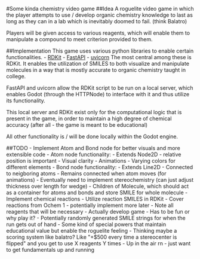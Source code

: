 #Some kinda chemistry video game
##Idea
A roguelite video game in which the player attempts to use / develop organic chemistry
knowledge to last as long as they can in a lab which is inevitably doomed to fail. (think Balatro)

Players will be given access to various reagents, which will enable them to manipulate
a compound to meet criterion provided to them.

##Implementation
This game uses various python libraries to enable certain functionalities.
	- [RDKit](https://www.rdkit.org/)
	- [FastAPI](https://fastapi.tiangolo.com/)
	- [uvicorn](https://www.uvicorn.org/)
The most central among these is RDKit. It enables the utilization of SMILES to both visualize
and manipulate molecules in a way that is mostly accurate to organic chemistry taught in college.

FastAPI and uvicorn allow the RDKit script to be run on a local server, which enables Godot (through the
HTTPNode) to interface with it and thus utilize its functionality.

This local server and RDKit exist only for the computational logic that is present in the game, in order
to maintain a high degree of chemical accuracy (after all - the game is meant to be educational)

All other functionality is / will be done locally within the Godot engine.

##TODO
	- Implement Atom and Bond node for better visuals and more extensible code
		- Atom node functionality:
			- Extends Node2D - relative position is important
			- Visual clarity
			- Animations
			- Varying colors for different elements
		- Bond node functionality:
			- Extends Line2D
			- Connected to neigboring atoms
			- Remains connected when atom moves (for animations)
			- Eventually need to implement stereochemistry (can just adjust thickness over length for wedge)
		- Children of Molecule, which should act as a container for atoms and bonds and store SMILE for whole molecule
	- Implement chemical reactions
		- Utilize reaction SMILES in RDKit
		- Cover reactions from Ochem 1 - potentially implement more later
		- Note all reagents that will be necessary
	- Actually develop game
		- Has to be fun or why play it?
		- Potentially randomly generated SMILE strings for when the run gets out of hand
		- Some kind of special powers that maintain educational value but enable the roguelite feeling
			- Thinking maybe a scoring system like balatro? Like "+$500 every time a stereocenter is flipped" and you get to use X reagents Y times
		- Up in the air rn - just want to get fundamentals up and running
